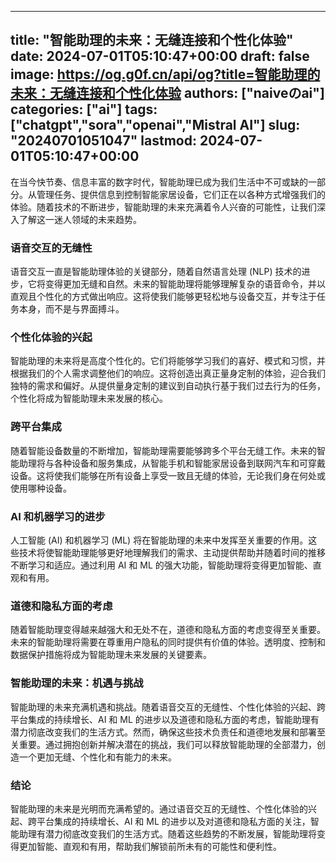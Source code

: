 
---
title: "智能助理的未来：无缝连接和个性化体验"
date: 2024-07-01T05:10:47+00:00
draft: false
image: https://og.g0f.cn/api/og?title=智能助理的未来：无缝连接和个性化体验
authors: ["naiveのai"]
categories: ["ai"]
tags: ["chatgpt","sora","openai","Mistral AI"]
slug: "20240701051047"
lastmod: 2024-07-01T05:10:47+00:00
---
在当今快节奏、信息丰富的数字时代，智能助理已成为我们生活中不可或缺的一部分。从管理任务、提供信息到控制智能家居设备，它们正在以各种方式增强我们的体验。随着技术的不断进步，智能助理的未来充满着令人兴奋的可能性，让我们深入了解这一迷人领域的未来趋势。

### 语音交互的无缝性

语音交互一直是智能助理体验的关键部分，随着自然语言处理 (NLP) 技术的进步，它将变得更加无缝和自然。未来的智能助理将能够理解复杂的语音命令，并以直观且个性化的方式做出响应。这将使我们能够更轻松地与设备交互，并专注于任务本身，而不是与界面搏斗。

### 个性化体验的兴起

智能助理的未来将是高度个性化的。它们将能够学习我们的喜好、模式和习惯，并根据我们的个人需求调整他们的响应。这将创造出真正量身定制的体验，迎合我们独特的需求和偏好。从提供量身定制的建议到自动执行基于我们过去行为的任务，个性化将成为智能助理未来发展的核心。

### 跨平台集成

随着智能设备数量的不断增加，智能助理需要能够跨多个平台无缝工作。未来的智能助理将与各种设备和服务集成，从智能手机和智能家居设备到联网汽车和可穿戴设备。这将使我们能够在所有设备上享受一致且无缝的体验，无论我们身在何处或使用哪种设备。

### AI 和机器学习的进步

人工智能 (AI) 和机器学习 (ML) 将在智能助理的未来中发挥至关重要的作用。这些技术将使智能助理能够更好地理解我们的需求、主动提供帮助并随着时间的推移不断学习和适应。通过利用 AI 和 ML 的强大功能，智能助理将变得更加智能、直观和有用。

### 道德和隐私方面的考虑

随着智能助理变得越来越强大和无处不在，道德和隐私方面的考虑变得至关重要。未来的智能助理将需要在尊重用户隐私的同时提供有价值的体验。透明度、控制和数据保护措施将成为智能助理未来发展的关键要素。

### 智能助理的未来：机遇与挑战

智能助理的未来充满机遇和挑战。随着语音交互的无缝性、个性化体验的兴起、跨平台集成的持续增长、AI 和 ML 的进步以及道德和隐私方面的考虑，智能助理有潜力彻底改变我们的生活方式。然而，确保这些技术负责任和道德地发展和部署至关重要。通过拥抱创新并解决潜在的挑战，我们可以释放智能助理的全部潜力，创造一个更加无缝、个性化和有能力的未来。

### 结论

智能助理的未来是光明而充满希望的。通过语音交互的无缝性、个性化体验的兴起、跨平台集成的持续增长、AI 和 ML 的进步以及对道德和隐私方面的关注，智能助理有潜力彻底改变我们的生活方式。随着这些趋势的不断发展，智能助理将变得更加智能、直观和有用，帮助我们解锁前所未有的可能性和便利性。